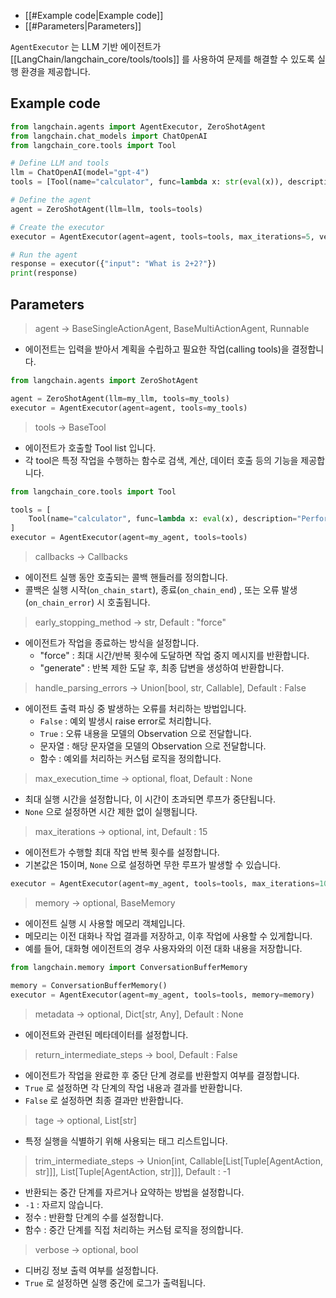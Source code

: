 - [[#Example code|Example code]]
- [[#Parameters|Parameters]]


`AgentExecutor` 는 LLM 기반 에이전트가 [[LangChain/langchain_core/tools/tools]] 를 사용하여 문제를 해결할 수 있도록 실행 환경을 제공합니다.

## Example code

```python
from langchain.agents import AgentExecutor, ZeroShotAgent
from langchain.chat_models import ChatOpenAI
from langchain_core.tools import Tool

# Define LLM and tools
llm = ChatOpenAI(model="gpt-4")
tools = [Tool(name="calculator", func=lambda x: str(eval(x)), description="Calculates expressions.")]

# Define the agent
agent = ZeroShotAgent(llm=llm, tools=tools)

# Create the executor
executor = AgentExecutor(agent=agent, tools=tools, max_iterations=5, verbose=True)

# Run the agent
response = executor({"input": "What is 2+2?"})
print(response)

```
## Parameters

> agent -> BaseSingleActionAgent, BaseMultiActionAgent, Runnable

- 에이전트는 입력을 받아서 계획을 수립하고 필요한 작업(calling tools)을 결정합니다.

```python
from langchain.agents import ZeroShotAgent

agent = ZeroShotAgent(llm=my_llm, tools=my_tools)
executor = AgentExecutor(agent=agent, tools=my_tools)

```

> tools -> BaseTool

- 에이전트가 호출할 Tool list 입니다.
- 각 tool은 특정 작업을 수행하는 함수로 검색, 계산, 데이터 호출 등의 기능을 제공합니다.

```python
from langchain_core.tools import Tool

tools = [
    Tool(name="calculator", func=lambda x: eval(x), description="Performs calculations.")
]
executor = AgentExecutor(agent=my_agent, tools=tools)
```

> callbacks -> Callbacks

- 에이전트 실행 동안 호출되는 콜백 핸들러를 정의합니다.
- 콜백은 실행 시작(`on_chain_start`), 종료(`on_chain_end`) , 또는 오류 발생(`on_chain_error`) 시 호출됩니다.

> early_stopping_method -> str, Default : "force"

- 에이전트가 작업을 종료하는 방식을 설정합니다.
	- "force" : 최대 시간/반복 횟수에 도달하면 작업 중지 메시지를 반환합니다.
	- "generate" : 반복 제한 도달 후, 최종 답변을 생성하여 반환합니다.

> handle_parsing_errors -> Union[bool, str, Callable], Default : False

- 에이전트 출력 파싱 중 발생하는 오류를 처리하는 방법입니다.
	- `False` : 예외 발생시 raise error로 처리합니다.
	- `True` : 오류 내용을 모델의 Observation 으로 전달합니다.
	- 문자열 : 해당 문자열을 모델의 Observation 으로 전달합니다.
	- 함수 : 예외를 처리하는 커스텀 로직을 정의합니다.

> max_execution_time -> optional, float, Default : None

- 최대 실행 시간을 설정합니다, 이 시간이 초과되면 루프가 중단됩니다.
- `None` 으로 설정하면 시간 제한 없이 실행됩니다.

> max_iterations -> optional, int, Default : 15 

- 에이전트가 수행할 최대 작업 반복 횟수를 설정합니다.
- 기본값은 15이며, `None` 으로 설정하면 무한 루프가 발생할 수 있습니다.

```python
executor = AgentExecutor(agent=my_agent, tools=tools, max_iterations=10)
```

> memory -> optional, BaseMemory

- 에이전트 실행 시 사용할 메모리 객체입니다.
- 메모리는 이전 대화나 작업 결과를 저장하고, 이후 작업에 사용할 수 있게합니다.
- 예를 들어, 대화형 에이전트의 경우 사용자와의 이전 대화 내용을 저장합니다.

```python
from langchain.memory import ConversationBufferMemory

memory = ConversationBufferMemory()
executor = AgentExecutor(agent=my_agent, tools=tools, memory=memory)

```

> metadata -> optional, Dict[str, Any], Default : None

- 에이전트와 관련된 메타데이터를 설정합니다.

> return_intermediate_steps -> bool, Default : False

- 에이전트가 작업을 완료한 후 중단 단계 경로를 반환할지 여부를 결정합니다.
- `True` 로 설정하면 각 단계의 작업 내용과 결과를 반환합니다.
- `False` 로 설정하면 최종 결과만 반환합니다.

> tage -> optional, List[str]

- 특정 실행을 식별하기 위해 사용되는 태그 리스트입니다.

> trim_intermediate_steps -> Union[int, Callable[List[Tuple[AgentAction, str]]], List[Tuple[AgentAction, str]]], Default : -1

- 반환되는 중간 단계를 자르거나 요약하는 방법을 설정합니다.
- `-1` : 자르지 않습니다.
- 정수 : 반환할 단계의 수를 설정합니다.
- 함수 : 중간 단계를 직접 처리하는 커스텀 로직을 정의합니다.

> verbose -> optional, bool

- 디버깅 정보 출력 여부를 설정합니다.
- `True` 로 설정하면 실행 중간에 로그가 출력됩니다.

